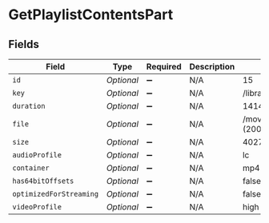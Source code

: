 # GetPlaylistContentsPart


## Fields

| Field                                       | Type                                        | Required                                    | Description                                 | Example                                     |
| ------------------------------------------- | ------------------------------------------- | ------------------------------------------- | ------------------------------------------- | ------------------------------------------- |
| `id`                                        | *Optional<Integer>*                         | :heavy_minus_sign:                          | N/A                                         | 15                                          |
| `key`                                       | *Optional<String>*                          | :heavy_minus_sign:                          | N/A                                         | /library/parts/15/1705637151/file.mp4       |
| `duration`                                  | *Optional<Integer>*                         | :heavy_minus_sign:                          | N/A                                         | 141416                                      |
| `file`                                      | *Optional<String>*                          | :heavy_minus_sign:                          | N/A                                         | /movies/Serenity (2005)/Serenity (2005).mp4 |
| `size`                                      | *Optional<Integer>*                         | :heavy_minus_sign:                          | N/A                                         | 40271948                                    |
| `audioProfile`                              | *Optional<String>*                          | :heavy_minus_sign:                          | N/A                                         | lc                                          |
| `container`                                 | *Optional<String>*                          | :heavy_minus_sign:                          | N/A                                         | mp4                                         |
| `has64bitOffsets`                           | *Optional<Boolean>*                         | :heavy_minus_sign:                          | N/A                                         | false                                       |
| `optimizedForStreaming`                     | *Optional<Boolean>*                         | :heavy_minus_sign:                          | N/A                                         | false                                       |
| `videoProfile`                              | *Optional<String>*                          | :heavy_minus_sign:                          | N/A                                         | high                                        |